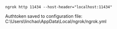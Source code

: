 ```
ngrok http 11434 --host-header="localhost:11434"  
```
Authtoken saved to configuration file: C:\Users\linchao\AppData\Local/ngrok/ngrok.yml    

